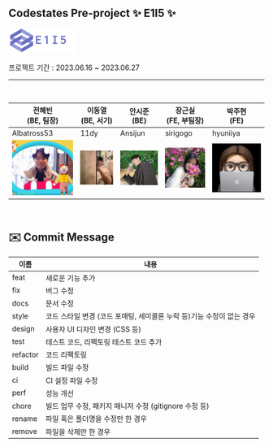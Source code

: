 ## Codestates Pre-project ✨ E1I5 ✨

![로고](readmeImg/logo-w.png)

프로젝트 기간 : 2023.06.16 ~ 2023.06.27

<hr>
<br>

| 전혜빈<br>(BE, 팀장)        | 이동열<br>(BE, 서기)        | 안시준<br>(BE)              | 장근실<br>(FE, 부팀장)      | 박주현<br>(FE)              |
| --------------------------- | --------------------------- | --------------------------- | --------------------------- | --------------------------- |
| Albatross53                 | 11dy                        | Ansijun                     | sirigogo                    | hyuniiya                    |
| ![혜빈님](readmeImg/hb.png) | ![동열님](readmeImg/dy.png) | ![시준님](readmeImg/sj.png) | ![근실님](readmeImg/gs.png) | ![주현님](readmeImg/jh.png) |

<br>

## ✉️ Commit Message

| 이름     | 내용                                                                  |
| -------- | --------------------------------------------------------------------- |
| feat     | 새로운 기능 추가                                                      |
| fix      | 버그 수정                                                             |
| docs     | 문서 수정                                                             |
| style    | 코드 스타일 변경 (코드 포매팅, 세미콜론 누락 등)기능 수정이 없는 경우 |
| design   | 사용자 UI 디자인 변경 (CSS 등)                                        |
| test     | 테스트 코드, 리팩토링 테스트 코드 추가                                |
| refactor | 코드 리팩토링                                                         |
| build    | 빌드 파일 수정                                                        |
| ci       | CI 설정 파일 수정                                                     |
| perf     | 성능 개선                                                             |
| chore    | 빌드 업무 수정, 패키지 매니저 수정 (gitignore 수정 등)                |
| rename   | 파일 혹은 폴더명을 수정만 한 경우                                     |
| remove   | 파일을 삭제만 한 경우                                                 |
